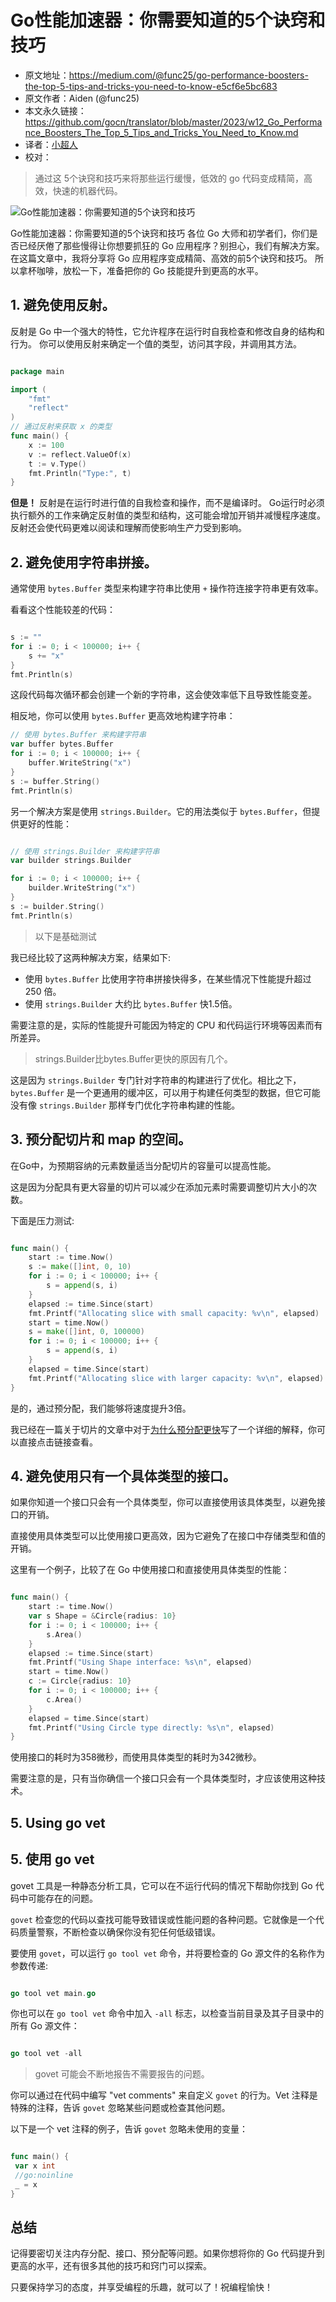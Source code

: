 # Go性能加速器：你需要知道的5个诀窍和技巧

- 原文地址：<https://medium.com/@func25/go-performance-boosters-the-top-5-tips-and-tricks-you-need-to-know-e5cf6e5bc683>
- 原文作者：Aiden (@func25)
- 本文永久链接：<https://github.com/gocn/translator/blob/master/2023/w12_Go_Performance_Boosters_The_Top_5_Tips_and_Tricks_You_Need_to_Know.md>
- 译者：[小超人](https://github.com/focozz)
- 校对：[]()

> 通过这 5个诀窍和技巧来将那些运行缓慢，低效的 go 代码变成精简，高效，快速的机器代码。

![Go性能加速器：你需要知道的5个诀窍和技巧](../static/images/2023/w12_Go_Performance_Boosters_The_Top_5_Tips_and_Tricks_You_Need_to_Know/1_7pKdwB_c5boKS_235L9DRQ.png)

Go性能加速器：你需要知道的5个诀窍和技巧
各位 Go 大师和初学者们，你们是否已经厌倦了那些慢得让你想要抓狂的 Go 应用程序？别担心，我们有解决方案。
在这篇文章中，我将分享将 Go 应用程序变成精简、高效的前5个诀窍和技巧。
所以拿杯咖啡，放松一下，准备把你的 Go 技能提升到更高的水平。

## 1. 避免使用反射。

反射是 Go 中一个强大的特性，它允许程序在运行时自我检查和修改自身的结构和行为。
你可以使用反射来确定一个值的类型，访问其字段，并调用其方法。

``` go

package main

import (
	"fmt"
	"reflect"
)
// 通过反射来获取 x 的类型
func main() {
	x := 100
	v := reflect.ValueOf(x)
	t := v.Type()
	fmt.Println("Type:", t)
}

```

**但是！** 反射是在运行时进行值的自我检查和操作，而不是编译时。
Go运行时必须执行额外的工作来确定反射值的类型和结构，这可能会增加开销并减慢程序速度。
反射还会使代码更难以阅读和理解而使影响生产力受到影响。

## 2. 避免使用字符串拼接。

通常使用 `bytes.Buffer` 类型来构建字符串比使用 `+` 操作符连接字符串更有效率。

看看这个性能较差的代码：


``` go

s := ""
for i := 0; i < 100000; i++ {
	s += "x"
}
fmt.Println(s)

```

这段代码每次循环都会创建一个新的字符串，这会使效率低下且导致性能变差。

相反地，你可以使用 `bytes.Buffer` 更高效地构建字符串：

``` go
// 使用 bytes.Buffer 来构建字符串
var buffer bytes.Buffer
for i := 0; i < 100000; i++ {
	buffer.WriteString("x")
}
s := buffer.String()
fmt.Println(s)

```

另一个解决方案是使用 `strings.Builder`。它的用法类似于 `bytes.Buffer`，但提供更好的性能：

``` go

// 使用 strings.Builder 来构建字符串
var builder strings.Builder

for i := 0; i < 100000; i++ {
	builder.WriteString("x")
}
s := builder.String()
fmt.Println(s)

```

> 以下是基础测试

我已经比较了这两种解决方案，结果如下:

- 使用 `bytes.Buffer` 比使用字符串拼接快得多，在某些情况下性能提升超过 250 倍。
- 使用 `strings.Builder` 大约比 `bytes.Buffer` 快1.5倍。

需要注意的是，实际的性能提升可能因为特定的 CPU 和代码运行环境等因素而有所差异。

> strings.Builder比bytes.Buffer更快的原因有几个。


这是因为 `strings.Builder` 专门针对字符串的构建进行了优化。相比之下，`bytes.Buffer` 是一个更通用的缓冲区，可以用于构建任何类型的数据，但它可能没有像 `strings.Builder` 那样专门优化字符串构建的性能。

## 3. 预分配切片和 map 的空间。


在Go中，为预期容纳的元素数量适当分配切片的容量可以提高性能。

这是因为分配具有更大容量的切片可以减少在添加元素时需要调整切片大小的次数。

下面是压力测试:

``` go

func main() {
	start := time.Now()
	s := make([]int, 0, 10)
	for i := 0; i < 100000; i++ {
		s = append(s, i)
	}
	elapsed := time.Since(start)
	fmt.Printf("Allocating slice with small capacity: %v\n", elapsed)
	start = time.Now()
	s = make([]int, 0, 100000)
	for i := 0; i < 100000; i++ {
		s = append(s, i)
	}
	elapsed = time.Since(start)
	fmt.Printf("Allocating slice with larger capacity: %v\n", elapsed)
}

```

是的，通过预分配，我们能够将速度提升3倍。

我已经在一篇关于切片的文章中对于[为什么预分配更快](https://medium.com/@func25/go-secret-slice-a-deep-dive-into-slice-6bd7b0b70ec4)写了一个详细的解释，你可以直接点击链接查看。

## 4. 避免使用只有一个具体类型的接口。

如果你知道一个接口只会有一个具体类型，你可以直接使用该具体类型，以避免接口的开销。

直接使用具体类型可以比使用接口更高效，因为它避免了在接口中存储类型和值的开销。

这里有一个例子，比较了在 Go 中使用接口和直接使用具体类型的性能：

``` go

func main() {
	start := time.Now()
	var s Shape = &Circle{radius: 10}
	for i := 0; i < 100000; i++ {
		s.Area()
	}
	elapsed := time.Since(start)
	fmt.Printf("Using Shape interface: %s\n", elapsed)
	start = time.Now()
	c := Circle{radius: 10}
	for i := 0; i < 100000; i++ {
		c.Area()
	}
	elapsed = time.Since(start)
	fmt.Printf("Using Circle type directly: %s\n", elapsed)
}

```

使用接口的耗时为358微秒，而使用具体类型的耗时为342微秒。

需要注意的是，只有当你确信一个接口只会有一个具体类型时，才应该使用这种技术。

## 5. Using go vet
## 5. 使用 go vet


govet 工具是一种静态分析工具，它可以在不运行代码的情况下帮助你找到 Go 代码中可能存在的问题。

`govet` 检查您的代码以查找可能导致错误或性能问题的各种问题。它就像是一个代码质量警察，不断检查以确保你没有犯任何低级错误。

要使用 `govet`，可以运行 `go tool vet` 命令，并将要检查的 Go 源文件的名称作为参数传递:

```go

go tool vet main.go

```

你也可以在 `go tool vet` 命令中加入 `-all` 标志，以检查当前目录及其子目录中的所有 Go 源文件：


``` go

go tool vet -all

```

> govet 可能会不断地报告不需要报告的问题。

你可以通过在代码中编写 "vet comments" 来自定义 `govet` 的行为。Vet 注释是特殊的注释，告诉 `govet` 忽略某些问题或检查其他问题。

以下是一个 vet 注释的例子，告诉 `govet` 忽略未使用的变量：

``` go

func main() {
 var x int
 //go:noinline
 _ = x
}

```

## 总结

记得要密切关注内存分配、接口、预分配等问题。如果你想将你的 Go 代码提升到更高的水平，还有很多其他的技巧和窍门可以探索。

只要保持学习的态度，并享受编程的乐趣，就可以了！祝编程愉快！
